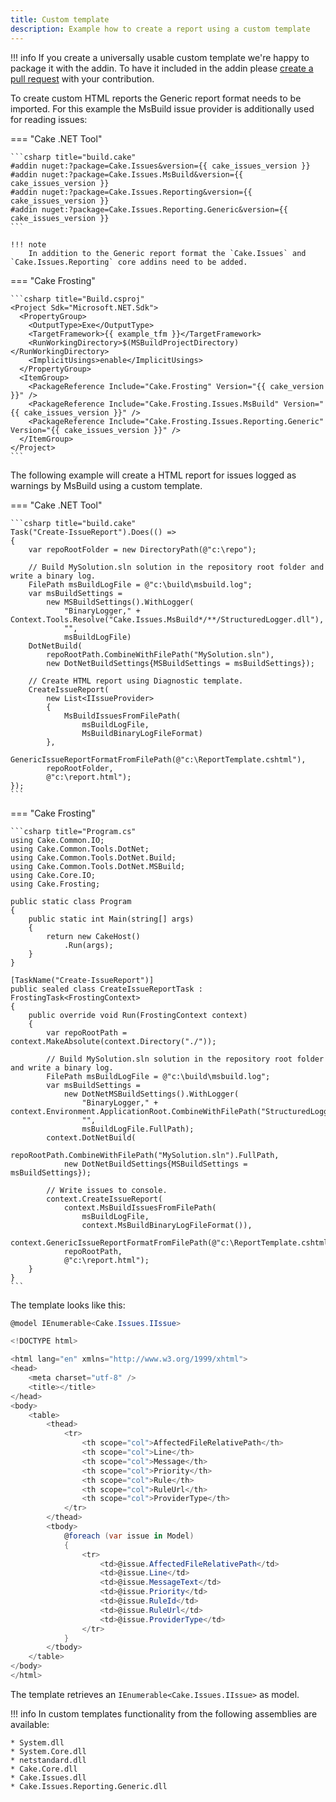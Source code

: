 ```yaml
---
title: Custom template
description: Example how to create a report using a custom template
---
```


!!! info
    If you create a universally usable custom template we're happy to package it with the addin.
    To have it included in the addin please [create a pull request] with your contribution.

To create custom HTML reports the Generic report format needs to be imported.
For this example the MsBuild issue provider is additionally used for reading issues:

=== "Cake .NET Tool"

    ```csharp title="build.cake"
    #addin nuget:?package=Cake.Issues&version={{ cake_issues_version }}
    #addin nuget:?package=Cake.Issues.MsBuild&version={{ cake_issues_version }}
    #addin nuget:?package=Cake.Issues.Reporting&version={{ cake_issues_version }}
    #addin nuget:?package=Cake.Issues.Reporting.Generic&version={{ cake_issues_version }}
    ```

    !!! note
        In addition to the Generic report format the `Cake.Issues` and `Cake.Issues.Reporting` core addins need to be added.

=== "Cake Frosting"

    ```csharp title="Build.csproj"
    <Project Sdk="Microsoft.NET.Sdk">
      <PropertyGroup>
        <OutputType>Exe</OutputType>
        <TargetFramework>{{ example_tfm }}</TargetFramework>
        <RunWorkingDirectory>$(MSBuildProjectDirectory)</RunWorkingDirectory>
        <ImplicitUsings>enable</ImplicitUsings>
      </PropertyGroup>
      <ItemGroup>
        <PackageReference Include="Cake.Frosting" Version="{{ cake_version }}" />
        <PackageReference Include="Cake.Frosting.Issues.MsBuild" Version="{{ cake_issues_version }}" />
        <PackageReference Include="Cake.Frosting.Issues.Reporting.Generic" Version="{{ cake_issues_version }}" />
      </ItemGroup>
    </Project>
    ```

The following example will create a HTML report for issues logged as warnings by MsBuild using a custom template.

=== "Cake .NET Tool"

    ```csharp title="build.cake"
    Task("Create-IssueReport").Does(() =>
    {
        var repoRootFolder = new DirectoryPath(@"c:\repo");
    
        // Build MySolution.sln solution in the repository root folder and write a binary log.
        FilePath msBuildLogFile = @"c:\build\msbuild.log";
        var msBuildSettings =
            new MSBuildSettings().WithLogger(
                "BinaryLogger," + Context.Tools.Resolve("Cake.Issues.MsBuild*/**/StructuredLogger.dll"),
                "",
                msBuildLogFile)
        DotNetBuild(
            repoRootPath.CombineWithFilePath("MySolution.sln"),
            new DotNetBuildSettings{MSBuildSettings = msBuildSettings});
    
        // Create HTML report using Diagnostic template.
        CreateIssueReport(
            new List<IIssueProvider>
            {
                MsBuildIssuesFromFilePath(
                    msBuildLogFile,
                    MsBuildBinaryLogFileFormat)
            },
            GenericIssueReportFormatFromFilePath(@"c:\ReportTemplate.cshtml"),
            repoRootFolder,
            @"c:\report.html");
    });
    ```
=== "Cake Frosting"

    ```csharp title="Program.cs"
    using Cake.Common.IO;
    using Cake.Common.Tools.DotNet;
    using Cake.Common.Tools.DotNet.Build;
    using Cake.Common.Tools.DotNet.MSBuild;
    using Cake.Core.IO;
    using Cake.Frosting;

    public static class Program
    {
        public static int Main(string[] args)
        {
            return new CakeHost()
                .Run(args);
        }
    }

    [TaskName("Create-IssueReport")]
    public sealed class CreateIssueReportTask : FrostingTask<FrostingContext>
    {
        public override void Run(FrostingContext context)
        {
            var repoRootPath = context.MakeAbsolute(context.Directory("./"));

            // Build MySolution.sln solution in the repository root folder and write a binary log.
            FilePath msBuildLogFile = @"c:\build\msbuild.log";
            var msBuildSettings =
                new DotNetMSBuildSettings().WithLogger(
                    "BinaryLogger," + context.Environment.ApplicationRoot.CombineWithFilePath("StructuredLogger.dll"),
                    "",
                    msBuildLogFile.FullPath);
            context.DotNetBuild(
                repoRootPath.CombineWithFilePath("MySolution.sln").FullPath,
                new DotNetBuildSettings{MSBuildSettings = msBuildSettings});

            // Write issues to console.
            context.CreateIssueReport(
                context.MsBuildIssuesFromFilePath(
                    msBuildLogFile,
                    context.MsBuildBinaryLogFileFormat()),
                context.GenericIssueReportFormatFromFilePath(@"c:\ReportTemplate.cshtml"),
                repoRootPath,
                @"c:\report.html");
        }
    }
    ```

The template looks like this:

```csharp title="ReportTemplate.cshtml"
@model IEnumerable<Cake.Issues.IIssue>

<!DOCTYPE html>

<html lang="en" xmlns="http://www.w3.org/1999/xhtml">
<head>
    <meta charset="utf-8" />
    <title></title>
</head>
<body>
    <table>
        <thead>
            <tr>
                <th scope="col">AffectedFileRelativePath</th>
                <th scope="col">Line</th>
                <th scope="col">Message</th>
                <th scope="col">Priority</th>
                <th scope="col">Rule</th>
                <th scope="col">RuleUrl</th>
                <th scope="col">ProviderType</th>
            </tr>
        </thead>
        <tbody>
            @foreach (var issue in Model)
            {
                <tr>
                    <td>@issue.AffectedFileRelativePath</td>
                    <td>@issue.Line</td>
                    <td>@issue.MessageText</td>
                    <td>@issue.Priority</td>
                    <td>@issue.RuleId</td>
                    <td>@issue.RuleUrl</td>
                    <td>@issue.ProviderType</td>
                </tr>
            }
        </tbody>
    </table>
</body>
</html>
```

The template retrieves an `IEnumerable<Cake.Issues.IIssue>` as model.

!!! info
    In custom templates functionality from the following assemblies are available:

    * System.dll
    * System.Core.dll
    * netstandard.dll
    * Cake.Core.dll
    * Cake.Issues.dll
    * Cake.Issues.Reporting.Generic.dll

[create a pull request]: ../../../contributing/how-to-contribute.md
